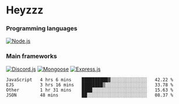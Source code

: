 # Heyzzz  

### Programming languages  

[![Node.js](https://img.shields.io/badge/-Node.js-262626?style=for-the-badge)](https://nodejs.org/ru)

### Main frameworks

[![Discord.js](https://img.shields.io/badge/-Discord.js-262626?style=for-the-badge)](https://www.npmjs.com/package/discord.js) [![Mongoose](https://img.shields.io/badge/-Mongoose-262626?style=for-the-badge)](https://www.npmjs.com/package/mongoose) [![Express.js](https://img.shields.io/badge/-Express.js-262626?style=for-the-badge)](https://www.npmjs.com/package/express)
<!--START_SECTION:waka-->
```text
JavaScript   4 hrs 6 mins    ██████████▓░░░░░░░░░░░░░░   42.22 % 
EJS          3 hrs 16 mins   ████████▒░░░░░░░░░░░░░░░░   33.78 % 
Other        1 hr 31 mins    ████░░░░░░░░░░░░░░░░░░░░░   15.63 % 
JSON         48 mins         ██░░░░░░░░░░░░░░░░░░░░░░░   08.37 % 
```
<!--END_SECTION:waka-->
